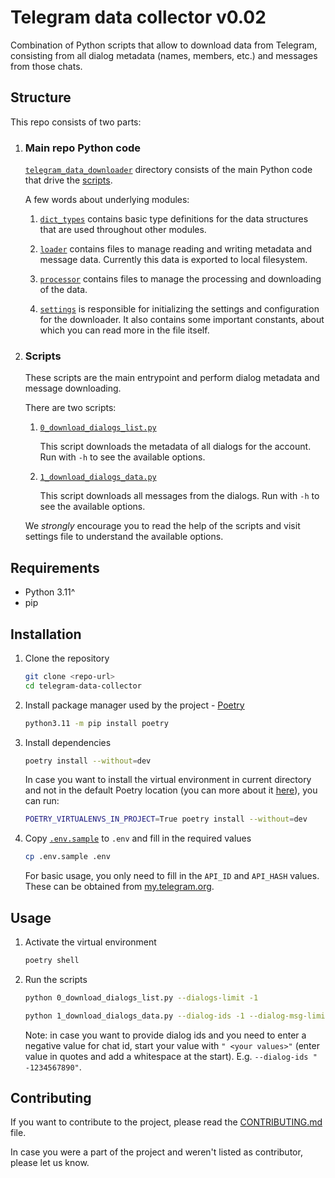 # Telegram data collector v0.02

Combination of Python scripts that allow to download data from Telegram, consisting from all dialog metadata (names, members, etc.) and messages from those chats.

## Structure

This repo consists of two parts:

1. ### Main repo Python code

    [`telegram_data_downloader`](telegram_data_downloader) directory consists of the main Python code that drive the [scripts](#scripts).

    A few words about underlying modules:

    1. [`dict_types`](/telegram_data_downloader/dict_types) contains basic type definitions for the data structures that are used throughout other modules.

    1. [`loader`](/telegram_data_downloader/loader) contains files to manage reading and writing metadata and message data. Currently this data is exported to local filesystem.

    1. [`processor`](/telegram_data_downloader/processor) contains files to manage the processing and downloading of the data.

    1. [`settings`](/telegram_data_downloader/settings.py) is responsible for initializing the settings and configuration for the downloader. It also contains some important constants, about which you can read more in the file itself.

1. ### Scripts

    These scripts are the main entrypoint and perform dialog metadata and message downloading.

    There are two scripts:

    1. [`0_download_dialogs_list.py`](/0_download_dialogs_list.py)

        This script downloads the metadata of all dialogs for the account.
        Run with `-h` to see the available options.

    1. [`1_download_dialogs_data.py`](/1_download_dialogs_data.py)

        This script downloads all messages from the dialogs.
        Run with `-h` to see the available options.

    We _strongly_ encourage you to read the help of the scripts and visit settings file to understand the available options.

## Requirements

- Python 3.11^
- pip

## Installation

1. Clone the repository

    ```bash
    git clone <repo-url>
    cd telegram-data-collector
    ```

1. Install package manager used by the project - [Poetry](https://python-poetry.org/)

    ```bash
    python3.11 -m pip install poetry
    ```

1. Install dependencies

    ```bash
    poetry install --without=dev
    ```

    In case you want to install the virtual environment in current directory and not in the default Poetry location (you can more about it [here](https://python-poetry.org/docs/configuration/#virtualenvsin-project)), you can run:

    ```bash
    POETRY_VIRTUALENVS_IN_PROJECT=True poetry install --without=dev
    ```

1. Copy [`.env.sample`](/.env.sample) to `.env` and fill in the required values

    ```bash
    cp .env.sample .env
    ```

    For basic usage, you only need to fill in the `API_ID` and `API_HASH` values. These can be obtained from [my.telegram.org](https://my.telegram.org/apps).

## Usage

1. Activate the virtual environment

    ```bash
    poetry shell
    ```

1. Run the scripts

    ```bash
    python 0_download_dialogs_list.py --dialogs-limit -1
    ```

    ```bash
    python 1_download_dialogs_data.py --dialog-ids -1 --dialog-msg-limit -1
    ```

    <!-- markdownlint-disable-next-line MD038 -->
    Note: in case you want to provide dialog ids and you need to enter a negative value for chat id, start your value with `" <your values>"` (enter value in quotes and add a whitespace at the start).
    E.g. `--dialog-ids " -1234567890"`.

## Contributing

If you want to contribute to the project, please read the [CONTRIBUTING.md](CONTRIBUTING.md) file.

In case you were a part of the project and weren't listed as contributor, please let us know.
